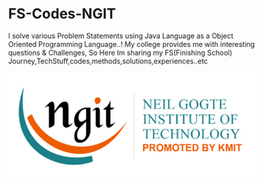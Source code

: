 # FS-Codes-NGIT

I solve various Problem Statements using Java Language as a Object Oriented Programming Language..!
My college provides me with interesting questions & Challenges,
So Here Im sharing my FS(Finishing School) Journey,TechStuff,codes,methods,solutions,experiences..etc

![image alt](https://github.com/mar-naseer/Naseer-FS-Codes-NGIT/blob/b1b81ced9a22352eca9ad3368e0a70a79acc6f74/ngitlogo.png)
